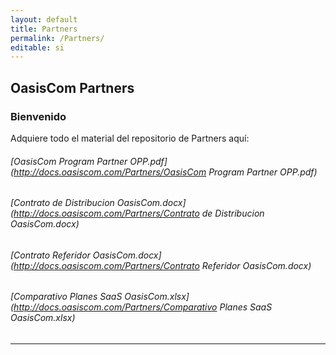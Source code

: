 ```yaml
---
layout: default
title: Partners
permalink: /Partners/
editable: si
---
```


## OasisCom Partners
### Bienvenido

Adquiere todo el material del repositorio de Partners aquí:

###### [OasisCom Program Partner OPP.pdf](http://docs.oasiscom.com/Partners/OasisCom Program Partner OPP.pdf)
###### [Contrato de Distribucion OasisCom.docx](http://docs.oasiscom.com/Partners/Contrato de Distribucion OasisCom.docx)
###### [Contrato Referidor OasisCom.docx](http://docs.oasiscom.com/Partners/Contrato Referidor OasisCom.docx)
###### [Comparativo Planes SaaS OasisCom.xlsx](http://docs.oasiscom.com/Partners/Comparativo Planes SaaS OasisCom.xlsx)



---------------------------------------------------------------



